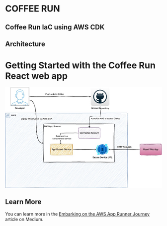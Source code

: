 # COFFEE RUN
## Coffee Run IaC using AWS CDK

## Architecture

# Getting Started with the Coffee Run React web app

![Alt text](/docs/reference-architecture.jpg?raw=true "Coffee Run Referernce Architecture")

## Learn More

You can learn more in the [Embarking on the AWS App Runner Journey](https://facebook.github.io/create-react-app/docs/getting-started) article on Medium.